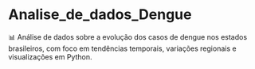 # Analise_de_dados_Dengue
📊 Análise de dados sobre a evolução dos casos de dengue nos estados brasileiros, com foco em tendências temporais, variações regionais e visualizações em Python.
